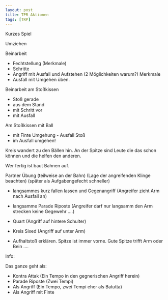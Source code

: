 ```yaml
---
layout: post
title: TPR Aktionen
tags: [TRP]
---
```


Kurzes Spiel

Umziehen

Beinarbeit
* Fechtstellung (Merkmale)
* Schritte
* Angriff mit Ausfall und Aufstehen (2 Möglichkeiten warum?) Merkmale
* Ausfall mit Umgehen üben.


Beinarbeit am Stoßkissen
* Stoß gerade 
 * aus dem Stand
 * mit Schritt vor 
 * mit Ausfall

Am Stoßkissen mit Ball
* mit Finte Umgehung - Ausfall Stoß
* im Ausfall umgehen!

Kreis wandert zu den Bällen hin. An der Spitze sind Leute die das schon können und die helfen den anderen.

Wer fertig ist baut Bahnen auf.

Partner Übung (teilweise an der Bahn) (Lage der angreifenden Klinge beachten) (später als Aufgabengefecht schneller)
* langsammes kurz fallen lassen und Gegenangriff (Angreifer zieht Arm nach Ausfall an)

* langsamme Parade Riposte (Angreifer darf nur langsamm den Arm strecken keine Gegewehr ....)
 * Quart (Angriff auf hintere Schulter)
 * Kreis Sixed (Angriff auf unter Arm)

* Aufhaltstoß erklären. Spitze ist immer vorne. Gute Spitze trifft Arm oder Bein ....
 

Info:

Das ganze geht als:
* Kontra Attak (Ein Tempo in den gegnerischen Angriff herein)
* Parade Riposte (Zwei Tempi)
* Als Angriff (Ein Tempo, zwei Tempi eher als Batutta)
* Als Angriff mit Finte 

 
  


